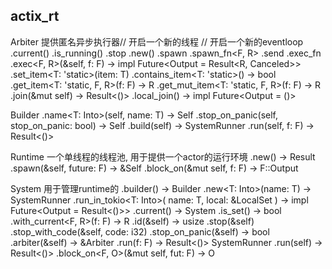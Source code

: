 ## actix_rt

Arbiter  提供匿名异步执行器// 开启一个新的线程 // 开启一个新的eventloop
    .current() 
    .is_running()
    .stop
    .new()
    .spawn<F>
    .spawn_fn<F, R>
    .send<F>
    .exec_fn<F>
    .exec<F, R>(&self, f: F) -> impl Future<Output = Result<R, Canceled>>
    .set_item<T: 'static>(item: T)
    .contains_item<T: 'static>() -> bool
    .get_item<T: 'static, F, R>(f: F) -> R
    .get_mut_item<T: 'static, F, R>(f: F) -> R
    .join(&mut self) -> Result<()>
    .local_join() -> impl Future<Output = ()>

Builder
    .name<T: Into<String>>(self, name: T) -> Self
    .stop_on_panic(self, stop_on_panic: bool) -> Self
    .build(self) -> SystemRunner
    .run<F>(self, f: F) -> Result<()>

Runtime  一个单线程的线程池, 用于提供一个actor的运行环境
    .new() -> Result<Runtime>
    .spawn<F>(&self, future: F) -> &Self
    .block_on<F>(&mut self, f: F) -> F::Output

System  用于管理runtime的
    .builder() -> Builder
    .new<T: Into<String>>(name: T) -> SystemRunner
    .run_in_tokio<T: Into<String>>(
                                    name: T,
                                    local: &LocalSet
                                ) -> impl Future<Output = Result<()>>
    .current() -> System
    .is_set() -> bool
    .with_current<F, R>(f: F) -> R
    .id(&self) -> usize
    .stop(&self)
    .stop_with_code(&self, code: i32)
    .stop_on_panic(&self) -> bool
    .arbiter(&self) -> &Arbiter
    .run<F>(f: F) -> Result<()>
SystemRunner
    .run(self) -> Result<()>
    .block_on<F, O>(&mut self, fut: F) -> O

